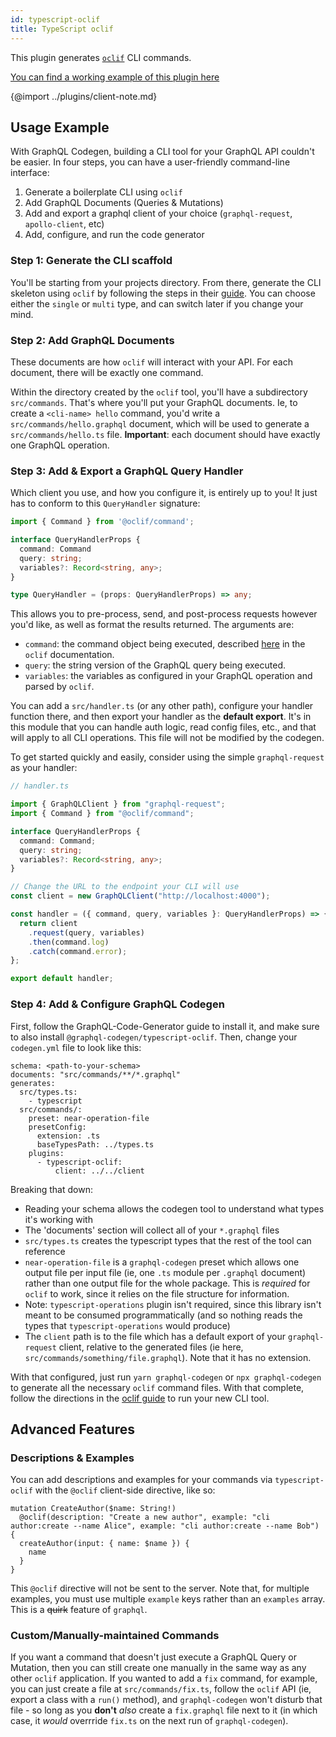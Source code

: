 ```yaml
---
id: typescript-oclif
title: TypeScript oclif
---
```


This plugin generates [`oclif`](https://www.npmjs.com/package/oclif) CLI commands.

[You can find a working example of this plugin here](https://github.com/kalzoo/graphql-codegen-oclif-example/)

{@import ../plugins/client-note.md}

## Usage Example

With GraphQL Codegen, building a CLI tool for your GraphQL API couldn't be easier. In four steps, 
you can have a user-friendly command-line interface:

1. Generate a boilerplate CLI using `oclif`
2. Add GraphQL Documents (Queries & Mutations)
3. Add and export a graphql client of your choice (`graphql-request`, `apollo-client`, etc)
4. Add, configure, and run the code generator

### Step 1: Generate the CLI scaffold

You'll be starting from your projects directory. From there, generate the CLI skeleton using `oclif`
by following the steps in their [guide](https://oclif.io/docs/introduction). You can choose either 
the `single` or `multi` type, and can switch later if you change your mind.

### Step 2: Add GraphQL Documents

These documents are how `oclif` will interact with your API. For each document, there will be 
exactly one command.

Within the directory created by the `oclif` tool, you'll have a subdirectory `src/commands`. That's 
where you'll put your GraphQL documents. Ie, to create a `<cli-name> hello` command, you'd write a 
`src/commands/hello.graphql` document, which will be used to generate a `src/commands/hello.ts` 
file. **Important**: each document should have exactly one GraphQL operation.

### Step 3: Add & Export a GraphQL Query Handler

Which client you use, and how you configure it, is entirely up to you! It just has to conform to
this `QueryHandler` signature:

```ts
import { Command } from '@oclif/command';

interface QueryHandlerProps {
  command: Command
  query: string;
  variables?: Record<string, any>;
}

type QueryHandler = (props: QueryHandlerProps) => any;
```

This allows you to pre-process, send, and post-process requests however you'd like, as well as format
the results returned. The arguments are:

* `command`: the command object being executed, described [here](https://oclif.io/docs/commands)
  in the `oclif` documentation.
* `query`: the string version of the GraphQL query being executed.
* `variables`: the variables as configured in your GraphQL operation and parsed by `oclif`.

You can add a `src/handler.ts` (or any other path), configure your handler function there, and then 
export your handler as the **default export**. It's in this module that you can handle auth logic,
read config files, etc., and that will apply to all CLI operations. This file will not be modified
by the codegen.

To get started quickly and easily, consider using the simple `graphql-request` as your handler:

```ts
// handler.ts

import { GraphQLClient } from "graphql-request";
import { Command } from "@oclif/command";

interface QueryHandlerProps {
  command: Command;
  query: string;
  variables?: Record<string, any>;
}

// Change the URL to the endpoint your CLI will use
const client = new GraphQLClient("http://localhost:4000");

const handler = ({ command, query, variables }: QueryHandlerProps) => {
  return client
    .request(query, variables)
    .then(command.log)
    .catch(command.error);
};

export default handler;

```

### Step 4: Add & Configure GraphQL Codegen

First, follow the GraphQL-Code-Generator guide to install it, and make sure to also install 
`@graphql-codegen/typescript-oclif`. Then, change your `codegen.yml` file to look like this:

```
schema: <path-to-your-schema>
documents: "src/commands/**/*.graphql"
generates:
  src/types.ts:
    - typescript
  src/commands/:
    preset: near-operation-file
    presetConfig:
      extension: .ts
      baseTypesPath: ../types.ts
    plugins:
      - typescript-oclif:
          client: ../../client
```

Breaking that down: 

* Reading your schema allows the codegen tool to understand what types it's working with
* The 'documents' section will collect all of your `*.graphql` files
* `src/types.ts` creates the typescript types that the rest of the tool can reference
* `near-operation-file` is a `graphql-codegen` preset which allows one output file per input file 
  (ie, one `.ts` module per `.graphql` document) rather than one output file for the whole package. 
  This is _required_ for `oclif` to work, since it relies on the file structure for information.
* Note: `typescript-operations` plugin isn't required, since this library isn't meant to be consumed
  programmatically (and so nothing reads the types that `typescript-operations` would produce)
* The `client` path is to the file which has a default export of your `graphql-request` client, 
  relative to the generated files (ie here, `src/commands/something/file.graphql`). 
  Note that it has no extension.

With that configured, just run `yarn graphql-codegen` or `npx graphql-codegen` to generate all the
necessary `oclif` command files. With that complete, follow the directions in the 
[oclif guide](https://oclif.io/docs/introduction) to run your new CLI tool.

## Advanced Features

### Descriptions & Examples

You can add descriptions and examples for your commands via `typescript-oclif` with the `@oclif`
client-side directive, like so:

```
mutation CreateAuthor($name: String!)
  @oclif(description: "Create a new author", example: "cli author:create --name Alice", example: "cli author:create --name Bob") {
  createAuthor(input: { name: $name }) {
    name
  }
}
```

This `@oclif` directive will not be sent to the server. Note that, for multiple examples, you must
use multiple `example` keys rather than an `examples` array. This is a ~~quirk~~ feature of 
`graphql`.

### Custom/Manually-maintained Commands

If you want a command that doesn't just execute a GraphQL Query or Mutation, then you can still
create one manually in the same way as any other `oclif` application. If you wanted to add a `fix` 
command, for example, you can just create a file at `src/commands/fix.ts`, follow the `oclif` API 
(ie, export a class with a `run()` method), and `graphql-codegen` won't disturb that file - so long
as you **don't** _also_ create a `fix.graphql` file next to it (in which case, it _would_ overrride
`fix.ts` on the next run of `graphql-codegen`).

